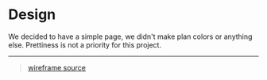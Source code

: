# Design

We decided to have a simple page, we didn't make plan colors or anything else.
Prettiness is not a priority for this project.

---

> [wireframe source](https://excalidraw.com/#json=mHOtvaCek8DjODrh-4VMb,dtcvKdXE0OUoIhkgfkqxjA)
